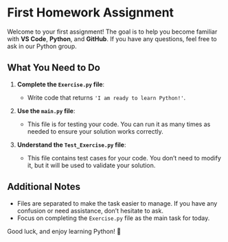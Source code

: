 # First Homework Assignment

Welcome to your first assignment! The goal is to help you become familiar with **VS Code**, **Python**, and **GitHub**. If you have any questions, feel free to ask in our Python group.

## What You Need to Do

1. **Complete the `Exercise.py` file**:
   - Write code that returns `'I am ready to learn Python!'`.

2. **Use the `main.py` file**:
   - This file is for testing your code. You can run it as many times as needed to ensure your solution works correctly.

3. **Understand the `Test_Exercise.py` file**:
   - This file contains test cases for your code. You don’t need to modify it, but it will be used to validate your solution.

## Additional Notes
- Files are separated to make the task easier to manage. If you have any confusion or need assistance, don’t hesitate to ask.
- Focus on completing the `Exercise.py` file as the main task for today.

Good luck, and enjoy learning Python! 🚀

